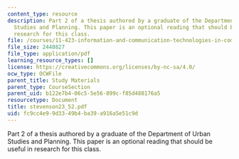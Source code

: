 ```yaml
---
content_type: resource
description: Part 2 of a thesis authored by a graduate of the Department of Urban
  Studies and Planning. This paper is an optional reading that should be useful in
  research for this class.
file: /courses/11-423-information-and-communication-technologies-in-community-development-spring-2004/fc9cc4e99d3349b4ba39a916a5e51c9d_stevenson23_52.pdf
file_size: 2448827
file_type: application/pdf
learning_resource_types: []
license: https://creativecommons.org/licenses/by-nc-sa/4.0/
ocw_type: OCWFile
parent_title: Study Materials
parent_type: CourseSection
parent_uid: b122e7b4-06c5-5e56-899c-f85d488176a5
resourcetype: Document
title: stevenson23_52.pdf
uid: fc9cc4e9-9d33-49b4-ba39-a916a5e51c9d
---
```

Part 2 of a thesis authored by a graduate of the Department of Urban Studies and Planning. This paper is an optional reading that should be useful in research for this class.
